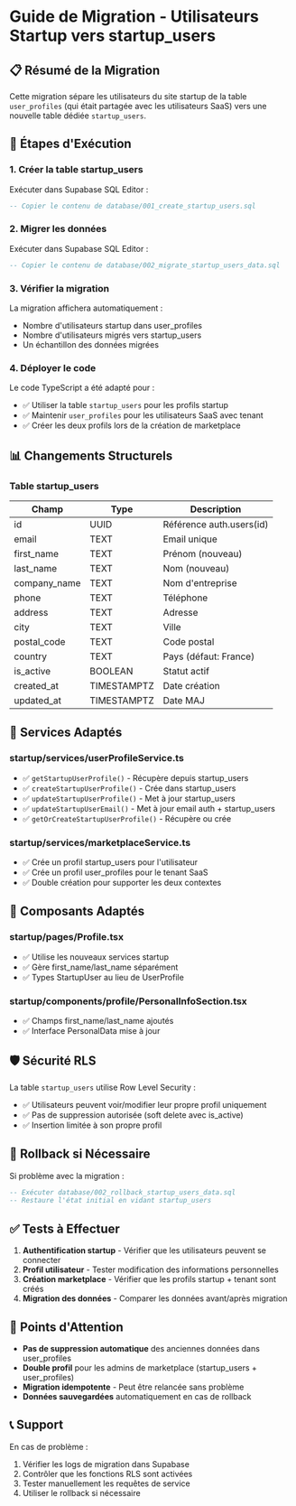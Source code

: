 # Guide de Migration - Utilisateurs Startup vers startup_users

## 📋 Résumé de la Migration

Cette migration sépare les utilisateurs du site startup de la table `user_profiles` (qui était partagée avec les utilisateurs SaaS) vers une nouvelle table dédiée `startup_users`.

## 🚀 Étapes d'Exécution

### 1. Créer la table startup_users

Exécuter dans Supabase SQL Editor :

```sql
-- Copier le contenu de database/001_create_startup_users.sql
```

### 2. Migrer les données

Exécuter dans Supabase SQL Editor :

```sql  
-- Copier le contenu de database/002_migrate_startup_users_data.sql
```

### 3. Vérifier la migration

La migration affichera automatiquement :
- Nombre d'utilisateurs startup dans user_profiles
- Nombre d'utilisateurs migrés vers startup_users
- Un échantillon des données migrées

### 4. Déployer le code

Le code TypeScript a été adapté pour :
- ✅ Utiliser la table `startup_users` pour les profils startup
- ✅ Maintenir `user_profiles` pour les utilisateurs SaaS avec tenant
- ✅ Créer les deux profils lors de la création de marketplace

## 📊 Changements Structurels

### Table startup_users

| Champ | Type | Description |
|-------|------|-------------|
| id | UUID | Référence auth.users(id) |
| email | TEXT | Email unique |
| first_name | TEXT | Prénom (nouveau) |
| last_name | TEXT | Nom (nouveau) |
| company_name | TEXT | Nom d'entreprise |
| phone | TEXT | Téléphone |
| address | TEXT | Adresse |
| city | TEXT | Ville |
| postal_code | TEXT | Code postal |
| country | TEXT | Pays (défaut: France) |
| is_active | BOOLEAN | Statut actif |
| created_at | TIMESTAMPTZ | Date création |
| updated_at | TIMESTAMPTZ | Date MAJ |

## 🔄 Services Adaptés

### startup/services/userProfileService.ts
- ✅ `getStartupUserProfile()` - Récupère depuis startup_users
- ✅ `createStartupUserProfile()` - Crée dans startup_users
- ✅ `updateStartupUserProfile()` - Met à jour startup_users
- ✅ `updateStartupUserEmail()` - Met à jour email auth + startup_users
- ✅ `getOrCreateStartupUserProfile()` - Récupère ou crée

### startup/services/marketplaceService.ts
- ✅ Crée un profil startup_users pour l'utilisateur
- ✅ Crée un profil user_profiles pour le tenant SaaS
- ✅ Double création pour supporter les deux contextes

## 🎨 Composants Adaptés

### startup/pages/Profile.tsx
- ✅ Utilise les nouveaux services startup
- ✅ Gère first_name/last_name séparément
- ✅ Types StartupUser au lieu de UserProfile

### startup/components/profile/PersonalInfoSection.tsx
- ✅ Champs first_name/last_name ajoutés
- ✅ Interface PersonalData mise à jour

## 🛡️ Sécurité RLS

La table `startup_users` utilise Row Level Security :
- ✅ Utilisateurs peuvent voir/modifier leur propre profil uniquement
- ✅ Pas de suppression autorisée (soft delete avec is_active)
- ✅ Insertion limitée à son propre profil

## 🔄 Rollback si Nécessaire

Si problème avec la migration :

```sql
-- Exécuter database/002_rollback_startup_users_data.sql
-- Restaure l'état initial en vidant startup_users
```

## ✅ Tests à Effectuer

1. **Authentification startup** - Vérifier que les utilisateurs peuvent se connecter
2. **Profil utilisateur** - Tester modification des informations personnelles
3. **Création marketplace** - Vérifier que les profils startup + tenant sont créés
4. **Migration des données** - Comparer les données avant/après migration

## 🎯 Points d'Attention

- **Pas de suppression automatique** des anciennes données dans user_profiles
- **Double profil** pour les admins de marketplace (startup_users + user_profiles)
- **Migration idempotente** - Peut être relancée sans problème
- **Données sauvegardées** automatiquement en cas de rollback

## 📞 Support

En cas de problème :
1. Vérifier les logs de migration dans Supabase
2. Contrôler que les fonctions RLS sont activées
3. Tester manuellement les requêtes de service
4. Utiliser le rollback si nécessaire